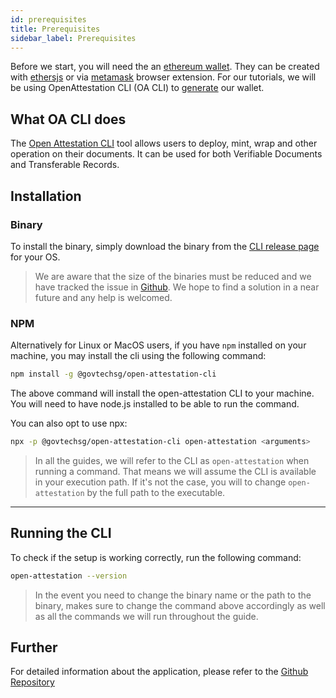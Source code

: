 ```yaml
---
id: prerequisites
title: Prerequisites
sidebar_label: Prerequisites
---
```


Before we start, you will need the an [ethereum wallet](https://ethereum.org/en/wallets/). They can be created with [ethersjs](https://docs.ethers.org/v5/api/signer/#Wallet) or via [metamask](https://support.metamask.io/hc/en-us/articles/360059952212-MetaMask-is-a-self-custodial-wallet) browser extension. For our tutorials, we will be using OpenAttestation CLI (OA CLI) to [generate](https://github.com/Open-Attestation/open-attestation-cli#wallet) our wallet.

## What OA CLI does

The [Open Attestation CLI](https://github.com/Open-Attestation/open-attestation-cli) tool allows users to deploy, mint, wrap and other operation on their documents. It can be used for both Verifiable Documents and Transferable Records.

## Installation

### Binary

To install the binary, simply download the binary from the [CLI release page](https://github.com/Open-Attestation/open-attestation-cli/releases) for your OS.

> We are aware that the size of the binaries must be reduced and we have tracked the issue in [Github](https://github.com/Open-Attestation/open-attestation-cli/issues/68). We hope to find a solution in a near future and any help is welcomed.

### NPM

Alternatively for Linux or MacOS users, if you have `npm` installed on your machine, you may install the cli using the following command:

```bash
npm install -g @govtechsg/open-attestation-cli
```

The above command will install the open-attestation CLI to your machine. You will need to have node.js installed to be able to run the command.

You can also opt to use npx:

```bash
npx -p @govtechsg/open-attestation-cli open-attestation <arguments>
```

> In all the guides, we will refer to the CLI as `open-attestation` when running a command. That means we will assume the CLI is available in your execution path. If it's not the case, you will to change `open-attestation` by the full path to the executable.

---

## Running the CLI

To check if the setup is working correctly, run the following command:

```bash
open-attestation --version
```

> In the event you need to change the binary name or the path to the binary, makes sure to change the command above accordingly as well as all the commands we will run throughout the guide.

## Further

For detailed information about the application, please refer to the [Github Repository](https://github.com/Open-Attestation/open-attestation-cli)
